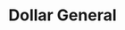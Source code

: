 ---
title: "Dollar General"
url: /eagle-pass/dollar-general-north-veterans-boulevard/
shop: variety store
---